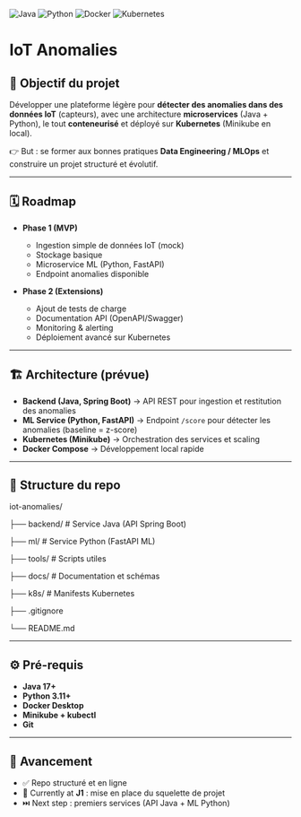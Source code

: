 ![Java](https://img.shields.io/badge/Java-17-blue)
![Python](https://img.shields.io/badge/Python-3.11-yellow)
![Docker](https://img.shields.io/badge/Docker-Desktop-blue)
![Kubernetes](https://img.shields.io/badge/Kubernetes-Minikube-lightblue)
# IoT Anomalies

## 🚀 Objectif du projet
Développer une plateforme légère pour **détecter des anomalies dans des données IoT** (capteurs), avec une architecture **microservices** (Java + Python), le tout **conteneurisé** et déployé sur **Kubernetes** (Minikube en local).  

👉 But : se former aux bonnes pratiques **Data Engineering / MLOps** et construire un projet structuré et évolutif.  

---

## 🗓️ Roadmap
- **Phase 1 (MVP)**  
  - Ingestion simple de données IoT (mock)  
  - Stockage basique  
  - Microservice ML (Python, FastAPI)  
  - Endpoint anomalies disponible  

- **Phase 2 (Extensions)**  
  - Ajout de tests de charge  
  - Documentation API (OpenAPI/Swagger)  
  - Monitoring & alerting  
  - Déploiement avancé sur Kubernetes  

---

## 🏗️ Architecture (prévue)
- **Backend (Java, Spring Boot)** → API REST pour ingestion et restitution des anomalies  
- **ML Service (Python, FastAPI)** → Endpoint `/score` pour détecter les anomalies (baseline = z-score)  
- **Kubernetes (Minikube)** → Orchestration des services et scaling  
- **Docker Compose** → Développement local rapide  

---

## 📂 Structure du repo

iot-anomalies/

├── backend/ # Service Java (API Spring Boot)

├── ml/ # Service Python (FastAPI ML)

├── tools/ # Scripts utiles

├── docs/ # Documentation et schémas

├── k8s/ # Manifests Kubernetes

├── .gitignore

└── README.md

---



## ⚙️ Pré-requis
- **Java 17+**
- **Python 3.11+**
- **Docker Desktop**
- **Minikube + kubectl**
- **Git**

---

## 📌 Avancement
- ✅ Repo structuré et en ligne  
- 🔄 Currently at **J1** : mise en place du squelette de projet  
- ⏭️ Next step : premiers services (API Java + ML Python)  








